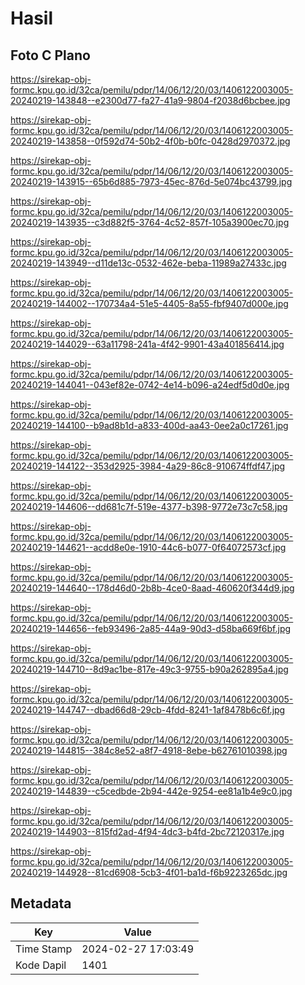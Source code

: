 # Hasil

## Foto C Plano

https://sirekap-obj-formc.kpu.go.id/32ca/pemilu/pdpr/14/06/12/20/03/1406122003005-20240219-143848--e2300d77-fa27-41a9-9804-f2038d6bcbee.jpg

https://sirekap-obj-formc.kpu.go.id/32ca/pemilu/pdpr/14/06/12/20/03/1406122003005-20240219-143858--0f592d74-50b2-4f0b-b0fc-0428d2970372.jpg

https://sirekap-obj-formc.kpu.go.id/32ca/pemilu/pdpr/14/06/12/20/03/1406122003005-20240219-143915--65b6d885-7973-45ec-876d-5e074bc43799.jpg

https://sirekap-obj-formc.kpu.go.id/32ca/pemilu/pdpr/14/06/12/20/03/1406122003005-20240219-143935--c3d882f5-3764-4c52-857f-105a3900ec70.jpg

https://sirekap-obj-formc.kpu.go.id/32ca/pemilu/pdpr/14/06/12/20/03/1406122003005-20240219-143949--d11de13c-0532-462e-beba-11989a27433c.jpg

https://sirekap-obj-formc.kpu.go.id/32ca/pemilu/pdpr/14/06/12/20/03/1406122003005-20240219-144002--170734a4-51e5-4405-8a55-fbf9407d000e.jpg

https://sirekap-obj-formc.kpu.go.id/32ca/pemilu/pdpr/14/06/12/20/03/1406122003005-20240219-144029--63a11798-241a-4f42-9901-43a401856414.jpg

https://sirekap-obj-formc.kpu.go.id/32ca/pemilu/pdpr/14/06/12/20/03/1406122003005-20240219-144041--043ef82e-0742-4e14-b096-a24edf5d0d0e.jpg

https://sirekap-obj-formc.kpu.go.id/32ca/pemilu/pdpr/14/06/12/20/03/1406122003005-20240219-144100--b9ad8b1d-a833-400d-aa43-0ee2a0c17261.jpg

https://sirekap-obj-formc.kpu.go.id/32ca/pemilu/pdpr/14/06/12/20/03/1406122003005-20240219-144122--353d2925-3984-4a29-86c8-910674ffdf47.jpg

https://sirekap-obj-formc.kpu.go.id/32ca/pemilu/pdpr/14/06/12/20/03/1406122003005-20240219-144606--dd681c7f-519e-4377-b398-9772e73c7c58.jpg

https://sirekap-obj-formc.kpu.go.id/32ca/pemilu/pdpr/14/06/12/20/03/1406122003005-20240219-144621--acdd8e0e-1910-44c6-b077-0f64072573cf.jpg

https://sirekap-obj-formc.kpu.go.id/32ca/pemilu/pdpr/14/06/12/20/03/1406122003005-20240219-144640--178d46d0-2b8b-4ce0-8aad-460620f344d9.jpg

https://sirekap-obj-formc.kpu.go.id/32ca/pemilu/pdpr/14/06/12/20/03/1406122003005-20240219-144656--feb93496-2a85-44a9-90d3-d58ba669f6bf.jpg

https://sirekap-obj-formc.kpu.go.id/32ca/pemilu/pdpr/14/06/12/20/03/1406122003005-20240219-144710--8d9ac1be-817e-49c3-9755-b90a262895a4.jpg

https://sirekap-obj-formc.kpu.go.id/32ca/pemilu/pdpr/14/06/12/20/03/1406122003005-20240219-144747--dbad66d8-29cb-4fdd-8241-1af8478b6c6f.jpg

https://sirekap-obj-formc.kpu.go.id/32ca/pemilu/pdpr/14/06/12/20/03/1406122003005-20240219-144815--384c8e52-a8f7-4918-8ebe-b62761010398.jpg

https://sirekap-obj-formc.kpu.go.id/32ca/pemilu/pdpr/14/06/12/20/03/1406122003005-20240219-144839--c5cedbde-2b94-442e-9254-ee81a1b4e9c0.jpg

https://sirekap-obj-formc.kpu.go.id/32ca/pemilu/pdpr/14/06/12/20/03/1406122003005-20240219-144903--815fd2ad-4f94-4dc3-b4fd-2bc72120317e.jpg

https://sirekap-obj-formc.kpu.go.id/32ca/pemilu/pdpr/14/06/12/20/03/1406122003005-20240219-144928--81cd6908-5cb3-4f01-ba1d-f6b9223265dc.jpg


## Metadata

| Key        | Value               |
| ---------- | ------------------- |
| Time Stamp | 2024-02-27 17:03:49 |
| Kode Dapil | 1401                |



